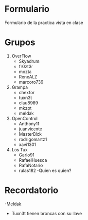 # Formulario
Formulario de la practica vista en clase

# Grupos

1. OverFlow
	- Skyadrum
	- fr0zt3r
	- mozta
	- ReneALZ
	- marcoro739
2. Grampa 
	- chexfor
	- tuxn3t
	- clau8989
	- mkzpt
	- meldak
3. OpenControl
	- Anthony11
	- juanvicente
	- MasterBlck
	- rodrigomartz1
	- xavi1301
4. Los Tux
	- Garlo91
	- RafaelHuesca
	- RafaNotario
	- rulas182
        -Quien es quien?
# Recordatorio
 -Meldak
 - Tuxn3t tienen broncas con su llave
